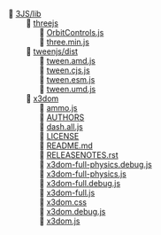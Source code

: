 📂 [3JS/lib]()   
&emsp;&emsp;  📂 [threejs]()  
&emsp;&emsp;&emsp;&emsp;📄 [OrbitControls.js](OrbitControls.js)  
&emsp;&emsp;&emsp;&emsp;📄 [three.min.js](three.min.js)  
&emsp;&emsp;  📂 [tweenjs/dist]()  
&emsp;&emsp;&emsp;&emsp;📄 [tween.amd.js](tween.amd.js)  
&emsp;&emsp;&emsp;&emsp;📄 [tween.cjs.js](tween.cjs.js)  
&emsp;&emsp;&emsp;&emsp;📄 [tween.esm.js](tween.esm.js)  
&emsp;&emsp;&emsp;&emsp;📄 [tween.umd.js](tween.umd.js)  
&emsp;&emsp;  📂 [x3dom]()  
&emsp;&emsp;&emsp;&emsp;📄 [ammo.js](ammo.js)  
&emsp;&emsp;&emsp;&emsp;📄 [AUTHORS](AUTHORS)  
&emsp;&emsp;&emsp;&emsp;📄 [dash.all.js](dash.all.js)  
&emsp;&emsp;&emsp;&emsp;📄 [LICENSE](LICENSE)  
&emsp;&emsp;&emsp;&emsp;📄 [README.md](README.md)  
&emsp;&emsp;&emsp;&emsp;📄 [RELEASENOTES.rst](RELEASENOTES.rst)  
&emsp;&emsp;&emsp;&emsp;📄 [x3dom-full-physics.debug.js](x3dom-full-physics.debug.js)  
&emsp;&emsp;&emsp;&emsp;📄 [x3dom-full-physics.js](x3dom-full-physics.js)  
&emsp;&emsp;&emsp;&emsp;📄 [x3dom-full.debug.js](x3dom-full.debug.js)  
&emsp;&emsp;&emsp;&emsp;📄 [x3dom-full.js](x3dom-full.js)  
&emsp;&emsp;&emsp;&emsp;📄 [x3dom.css](x3dom.css)  
&emsp;&emsp;&emsp;&emsp;📄 [x3dom.debug.js](x3dom.debug.js)  
&emsp;&emsp;&emsp;&emsp;📄 [x3dom.js](x3dom.js)  
  


